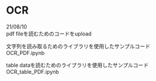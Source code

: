 # OCR
21/08/10  
pdf fileを読むためのコードをupload  

文字列を読み取るためのライブラリを使用したサンプルコード  
OCR_PDF.ipynb  

table dataを読むためのライブラリを使用したサンプルコード  
OCR_table_PDF.ipynb
